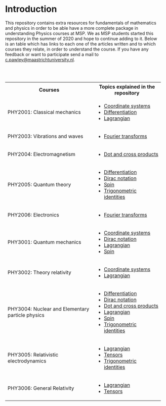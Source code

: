# Introduction
This repository contains extra resources for fundamentals of mathematics and physics in order to be able have a more complete package in understanding Physics courses at MSP. We as MSP students started this repository in the summer of 2020 and hope to continue adding to it. Below is an table which has links to each one of the articles written and to which courses they relate, in order to understand the course. If you have any feedback or want to participate send a mail to c.pawley@maastrichtuniversity.nl.

<br><br>

<table> <tr>
    <th>Courses</th>
    <th>Topics explained in the repository</th>
  </tr>
  <tr>
    <td>PHY2001: Classical mechanics</td>
    <td>
         <ul><li> <a href="https://cpawley.github.io/HHG2-MSP-Physics/Coordinate-Systems">Coordinate systems</a> </li>
          <li> <a href="https://cpawley.github.io/HHG2-MSP-Physics/Differentiation">Differentiation</a></li>
          <li> <a href="https://cpawley.github.io/HHG2-MSP-Physics/Lagrangian">Lagrangian</a> </li></ul>
   </td>
 </tr>
 <tr>
  <td>PHY2003: Vibrations and waves</td>
  <td>
      <ul><li> <a href="https://cpawley.github.io/HHG2-MSP-Physics/Fourier%20Transform">Fourier transforms</a> </li></ul>
  </td>
 </tr>
 <tr>
  <td>PHY2004: Electromagnetism</td>
  <td>
      <ul><li> <a href="https://cpawley.github.io/HHG2-MSP-Physics/Dot%20Cross%20Product">Dot and cross products</a> </li></ul>
  </td>
 </tr>
 <tr>
  <td>PHY2005: Quantum theory</td>
  <td>
    <ul><li> <a href="https://cpawley.github.io/HHG2-MSP-Physics/Differentiation">Differentiation</a> </li>
      <li> <a href="https://cpawley.github.io/HHG2-MSP-Physics/Dirac%20notation">Dirac notation</a> </li>
      <li> <a href="https://cpawley.github.io/HHG2-MSP-Physics/Spin">Spin</a> </li>
      <li> <a href="https://cpawley.github.io/HHG2-MSP-Physics/Trigonometric%20Identities">Trigonometric identities</a> </li></ul>
  </td>
 </tr>
 <tr>
  <td>PHY2006: Electronics</td>
  <td>
    <ul><li> <a href="https://cpawley.github.io/HHG2-MSP-Physics/Fourier%20Transform">Fourier transforms</a> </li></ul>
  </td>
 </tr>
 <tr>
  <td>PHY3001: Quantum mechanics</td>
  <td>
      <ul><li> <a href="https://cpawley.github.io/HHG2-MSP-Physics/Coordinate-Systems">Coordinate systems</a> </li>
        <li> <a href="https://cpawley.github.io/HHG2-MSP-Physics/Dirac%20notation">Dirac notation</a> </li>
      <li> <a href="https://cpawley.github.io/HHG2-MSP-Physics/Lagrangian">Lagrangian</a> </li>
          <li> <a href="https://cpawley.github.io/HHG2-MSP-Physics/Spin">Spin</a> </li></ul>
   </td>
  </tr>
  <tr>
    <td>PHY3002: Theory relativity</td>
    <td>
        <ul><li> <a href="https://cpawley.github.io/HHG2-MSP-Physics/Coordinate-Systems">Coordinate systems</a> </li>
          <li> <a href="https://cpawley.github.io/HHG2-MSP-Physics/Lagrangian">Lagrangian</a> </li></ul>
    </td>
   </tr>
   <tr>
    <td>PHY3004: Nuclear and Elementary particle physics</td>
    <td>
      <ul><li> <a href="https://cpawley.github.io/HHG2-MSP-Physics/Differentiation">Differentiation</a> </li>
        <li> <a href="https://cpawley.github.io/HHG2-MSP-Physics/Dirac%20notation">Dirac notation</a> </li>
        <li> <a href="https://cpawley.github.io/HHG2-MSP-Physics/Dot%20Cross%20Product">Dot and cross products</a> </li>
        <li> <a href="https://cpawley.github.io/HHG2-MSP-Physics/Lagrangian">Lagrangian</a> </li>
        <li> <a href="https://cpawley.github.io/HHG2-MSP-Physics/Spin">Spin</a> </li>
        <li> <a href="https://cpawley.github.io/HHG2-MSP-Physics/Trigonometric%20Identities">Trigonometric identities</a> </li></ul>
    </td>
   </tr>
   <tr>
    <td>PHY3005: Relativistic electrodynamics</td>
    <td>
      <ul><li> <a href="https://cpawley.github.io/HHG2-MSP-Physics/Lagrangian">Lagrangian</a> </li>
        <li> <a href="https://cpawley.github.io/HHG2-MSP-Physics/Tensors">Tensors</a> </li>
        <li> <a href="https://cpawley.github.io/HHG2-MSP-Physics/Trigonometric%20Identities">Trigonometric identities</a> </li></ul>
    </td>
   </tr>
   <tr>
    <td>PHY3006: General Relativity</td>
    <td>
      <ul><li> <a href="https://cpawley.github.io/HHG2-MSP-Physics/Lagrangian">Lagrangian</a> </li>
        <li> <a href="https://cpawley.github.io/HHG2-MSP-Physics/Tensors">Tensors</a> </li></ul>
    </td>
   </tr>

